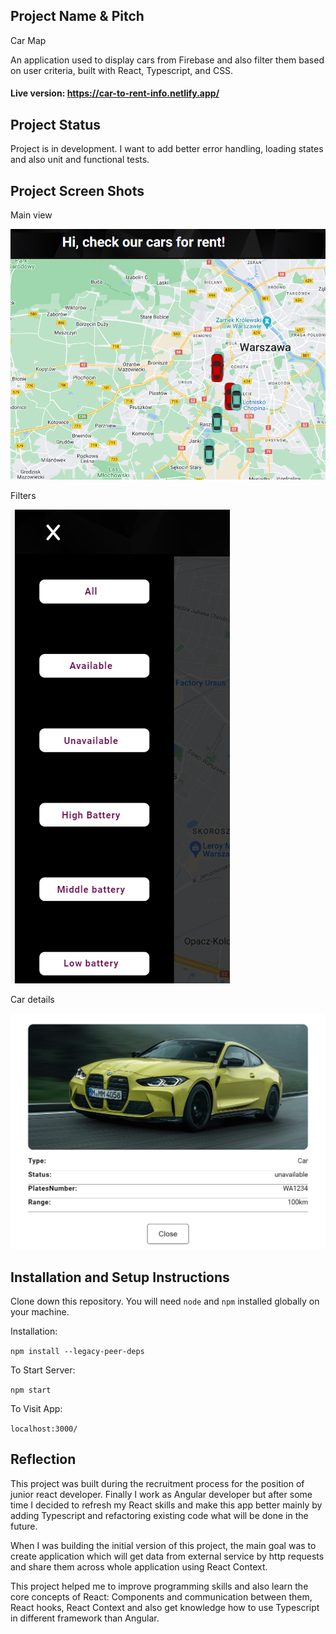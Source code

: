 ## Project Name & Pitch

Car Map

An application used to display cars from Firebase and also filter them based on user criteria, built with React,
Typescript, and CSS.

#### Live version: https://car-to-rent-info.netlify.app/

## Project Status

Project is in development. I want to add better error handling, loading states and also unit and functional tests.

## Project Screen Shots

Main view

![img.png](src/assets/readme-screens/img.png)

Filters

![img_1.png](src/assets/readme-screens/img_1.png)

Car details

![img_2.png](src/assets/readme-screens/img_2.png)

## Installation and Setup Instructions

Clone down this repository. You will need `node` and `npm` installed globally on your machine.

Installation:

`npm install --legacy-peer-deps`

To Start Server:

`npm start`

To Visit App:

`localhost:3000/`

## Reflection

This project was built during the recruitment process for the position of junior react developer. Finally I work as
Angular developer but after some time I decided to refresh my React skills and make this app better mainly by adding
Typescript and refactoring existing code what will be done in the future.

When I was building the initial version of this project, the main goal was to create application which will get data
from external service by http requests and share them across whole application using React Context.

This project helped me to improve programming skills and also learn the core concepts of React: Components and
communication between them, React hooks, React Context and also get knowledge how to use Typescript in different
framework than Angular.